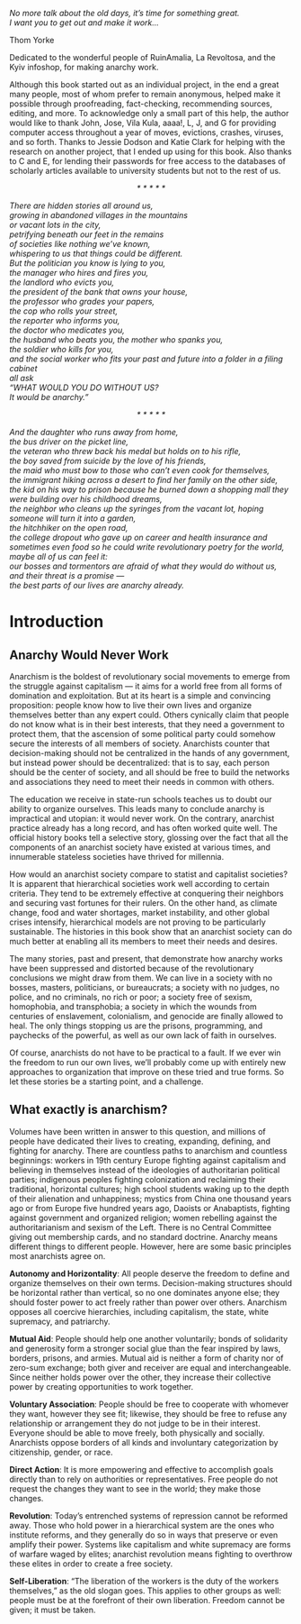 *No more talk about the old days, it’s time for something great.  
I want you to get out and make it work...*

Thom Yorke

Dedicated to the wonderful people of RuinAmalia, La Revoltosa, and the Kyiv infoshop, for making anarchy work.

Although this book started out as an individual project, in the end a great many people, most of whom prefer to remain anonymous, helped make it possible through proofreading, fact-checking, recommending sources, editing, and more. To acknowledge only a small part of this help, the author would like to thank John, Jose, Vila Kula, aaaa!, L, J, and G for providing computer access throughout a year of moves, evictions, crashes, viruses, and so forth. Thanks to Jessie Dodson and Katie Clark for helping with the research on another project, that I ended up using for this book. Also thanks to C and E, for lending their passwords for free access to the databases of scholarly articles available to university students but not to the rest of us.
<i>
<center>* * * * *</center>

There are hidden stories all around us,  
growing in abandoned villages in the mountains  
or vacant lots in the city,  
petrifying beneath our feet in the remains  
of societies like nothing we’ve known,  
whispering to us that things could be different.  
But the politician you know is lying to you,  
the manager who hires and fires you,  
the landlord who evicts you,  
the president of the bank that owns your house,  
the professor who grades your papers,  
the cop who rolls your street,  
the reporter who informs you,  
the doctor who medicates you,  
the husband who beats you, 
the mother who spanks you,  
the soldier who kills for you,  
and the social worker who fits your past and future into a folder in a filing cabinet  
all ask  
“WHAT WOULD YOU DO WITHOUT US?  
It would be anarchy.”  

<center>* * * * *</center>

And the daughter who runs away from home,  
the bus driver on the picket line,  
the veteran who threw back his medal but holds on to his rifle,  
the boy saved from suicide by the love of his friends,  
the maid who must bow to those who can’t even cook for themselves,  
the immigrant hiking across a desert to find her family on the other side,  
the kid on his way to prison because he burned down a shopping mall they were building over his childhood dreams,  
the neighbor who cleans up the syringes from the vacant lot, hoping someone will turn it into a garden,  
the hitchhiker on the open road,  
the college dropout who gave up on career and health insurance and sometimes even food so he could write revolutionary poetry for the world,  
maybe all of us can feel it:  
our bosses and tormentors are afraid of what they would do without us,  
and their threat is a promise —  
the best parts of our lives are anarchy already.  
</i>
# Introduction

## Anarchy Would Never Work

Anarchism is the boldest of revolutionary social movements to emerge from the struggle against capitalism — it aims for a world free from all forms of domination and exploitation. But at its heart is a simple and convincing proposition: people know how to live their own lives and organize themselves better than any expert could. Others cynically claim that people do not know what is in their best interests, that they need a government to protect them, that the ascension of some political party could somehow secure the interests of all members of society. Anarchists counter that decision-making should not be centralized in the hands of any government, but instead power should be decentralized: that is to say, each person should be the center of society, and all should be free to build the networks and associations they need to meet their needs in common with others.

The education we receive in state-run schools teaches us to doubt our ability to organize ourselves. This leads many to conclude anarchy is impractical and utopian: it would never work. On the contrary, anarchist practice already has a long record, and has often worked quite well. The official history books tell a selective story, glossing over the fact that all the components of an anarchist society have existed at various times, and innumerable stateless societies have thrived for millennia.

How would an anarchist society compare to statist and capitalist societies? It is apparent that hierarchical societies work well according to certain criteria. They tend to be extremely effective at conquering their neighbors and securing vast fortunes for their rulers. On the other hand, as climate change, food and water shortages, market instability, and other global crises intensify, hierarchical models are not proving to be particularly sustainable. The histories in this book show that an anarchist society can do much better at enabling all its members to meet their needs and desires.

The many stories, past and present, that demonstrate how anarchy works have been suppressed and distorted because of the revolutionary conclusions we might draw from them. We can live in a society with no bosses, masters, politicians, or bureaucrats; a society with no judges, no police, and no criminals, no rich or poor; a society free of sexism, homophobia, and transphobia; a society in which the wounds from centuries of enslavement, colonialism, and genocide are finally allowed to heal. The only things stopping us are the prisons, programming, and paychecks of the powerful, as well as our own lack of faith in ourselves.

Of course, anarchists do not have to be practical to a fault. If we ever win the freedom to run our own lives, we’ll probably come up with entirely new approaches to organization that improve on these tried and true forms. So let these stories be a starting point, and a challenge. 

## What exactly is anarchism?

Volumes have been written in answer to this question, and millions of people have dedicated their lives to creating, expanding, defining, and fighting for anarchy. There are countless paths to anarchism and countless beginnings: workers in 19th century Europe fighting against capitalism and believing in themselves instead of the ideologies of authoritarian political parties; indigenous peoples fighting colonization and reclaiming their traditional, horizontal cultures; high school students waking up to the depth of their alienation and unhappiness; mystics from China one thousand years ago or from Europe five hundred years ago, Daoists or Anabaptists, fighting against government and organized religion; women rebelling against the authoritarianism and sexism of the Left. There is no Central Committee giving out membership cards, and no standard doctrine. Anarchy means different things to different people. However, here are some basic principles most anarchists agree on.

**Autonomy and Horizontality**: All people deserve the freedom to define and organize themselves on their own terms. Decision-making structures should be horizontal rather than vertical, so no one dominates anyone else; they should foster power to act freely rather than power over others. Anarchism opposes all coercive hierarchies, including capitalism, the state, white supremacy, and patriarchy.

**Mutual Aid**: People should help one another voluntarily; bonds of solidarity and generosity form a stronger social glue than the fear inspired by laws, borders, prisons, and armies. Mutual aid is neither a form of charity nor of zero-sum exchange; both giver and receiver are equal and interchangeable. Since neither holds power over the other, they increase their collective power by creating opportunities to work together.

**Voluntary Association**: People should be free to cooperate with whomever they want, however they see fit; likewise, they should be free to refuse any relationship or arrangement they do not judge to be in their interest. Everyone should be able to move freely, both physically and socially. Anarchists oppose borders of all kinds and involuntary categorization by citizenship, gender, or race.

**Direct Action**: It is more empowering and effective to accomplish goals directly than to rely on authorities or representatives. Free people do not request the changes they want to see in the world; they make those changes.

**Revolution**: Today’s entrenched systems of repression cannot be reformed away. Those who hold power in a hierarchical system are the ones who institute reforms, and they generally do so in ways that preserve or even amplify their power. Systems like capitalism and white supremacy are forms of warfare waged by elites; anarchist revolution means fighting to overthrow these elites in order to create a free society.

**Self-Liberation**: “The liberation of the workers is the duty of the workers themselves,” as the old slogan goes. This applies to other groups as well: people must be at the forefront of their own liberation. Freedom cannot be given; it must be taken. 